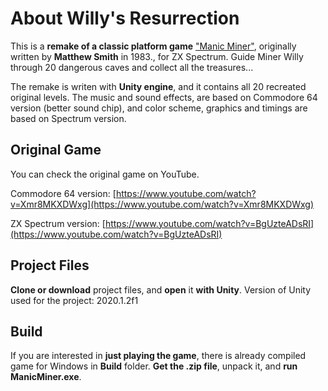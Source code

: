 # About Willy's Resurrection

This is a **remake of a classic platform game** ["Manic Miner"](https://en.wikipedia.org/wiki/Manic_Miner), originally written by **Matthew Smith** in 1983., for ZX Spectrum. Guide Miner Willy through 20 dangerous caves and collect all the treasures...

The remake is writen with **Unity engine**, and it contains all 20 recreated original levels. The music and sound effects, are based on Commodore 64 version (better sound chip), and color scheme, graphics and timings are based on Spectrum version.

## Original Game

You can check the original game on YouTube. 

Commodore 64 version:
[https://www.youtube.com/watch?v=Xmr8MKXDWxg](https://www.youtube.com/watch?v=Xmr8MKXDWxg)

ZX Spectrum version:
[https://www.youtube.com/watch?v=BgUzteADsRI](https://www.youtube.com/watch?v=BgUzteADsRI)

## Project Files

**Clone or download** project files, and **open** it **with Unity**. 
Version of Unity used for the project: 2020.1.2f1

## Build 

If you are interested in **just playing the game**, there is already compiled game for Windows in **Build** folder. **Get the .zip file**, unpack it, and **run ManicMiner.exe**.
